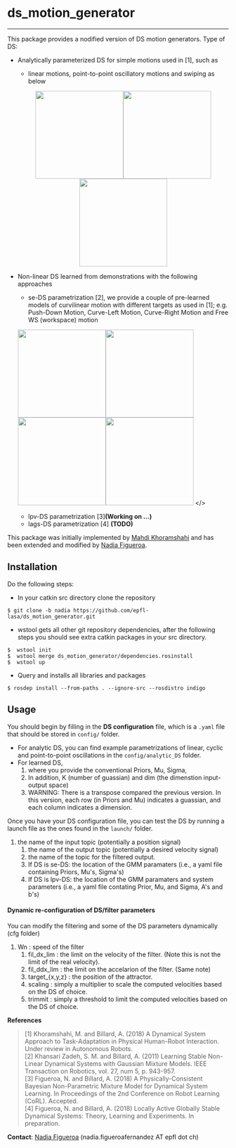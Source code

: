 # ds_motion_generator
---
This package provides a nodified version of DS motion generators. Type of DS:
- Analytically parameterized DS for simple motions used in [1], such as
  - linear motions, point-to-point oscillatory motions and swiping as below
  <p align="center">
  <img src="https://github.com/epfl-lasa/ds_motion_generator/blob/nadia/img/linearMotion.gif" width="200"><img src="https://github.com/epfl-lasa/ds_motion_generator/blob/nadia/img/PPOscilateMotion.gif" width="200"><img src="https://github.com/epfl-lasa/ds_motion_generator/blob/nadia/img/SwipeMotion.gif" width="200"></>
    
- Non-linear DS learned from demonstrations with the following approaches  
  - se-DS parametrization [2], we provide a couple of pre-learned models of curvilinear motion with different targets as used in [1]; e.g. Push-Down Motion, Curve-Left Motion, Curve-Right Motion and Free WS (workspace) motion
    <p align="center">
  <img src="https://github.com/epfl-lasa/ds_motion_generator/blob/nadia/img/seDS_pushDown.gif" width="200"><img src="https://github.com/epfl-lasa/ds_motion_generator/blob/nadia/img/seDS_curveLeft.gif" width="200"><img src="https://github.com/epfl-lasa/ds_motion_generator/blob/nadia/img/seDS_curveRight.gif" width="200"><img src="https://github.com/epfl-lasa/ds_motion_generator/blob/nadia/img/seDS_freeWS.gif" width="200">
</>
  - lpv-DS parametrization [3]**(Working on ...)**
  - lags-DS parametrization [4] **(TODO)**
  
This package was initially implemented by [Mahdi Khoramshahi](http://lasa.epfl.ch/people/member.php?SCIPER=217217) and has been extended and modified by [Nadia Figueroa](http://lasa.epfl.ch/people/member.php?SCIPER=238387).  

## Installation
Do the following steps:
* In your catkin src directory clone the repository
```
$ git clone -b nadia https://github.com/epfl-lasa/ds_motion_generator.git
```
* wstool gets all other git repository dependencies, after the following steps you should see extra catkin 
  packages in your src directory.
```
$  wstool init
$  wstool merge ds_motion_generator/dependencies.rosinstall 
$  wstool up 
```
* Query and installs all libraries and packages 
```
$ rosdep install --from-paths . --ignore-src --rosdistro indigo 
```

## Usage
You should begin by filling in the **DS configuration** file, which is a ```.yaml``` file that should be stored in ```config/``` folder. 
- For analytic DS, you can find example parametrizations of linear, cyclic and point-to-point oscillations in the ```config/analytic_DS``` folder. 
- For learned DS,
   1. where you provide the conventional Priors, Mu, Sigma,
   1. In addition, K (number of guassian) and dim (the dimenstion input-output space)
   1. WARNING: There is a transpose compared the previous version. In this version, each row (in Priors and Mu) 
   indicates a guassian, and each column indicates a dimension.

Once you have your DS configuration file, you can test the DS by running a launch file as the ones found in the ```launch/``` folder.
1. the name of the input topic (potentially a position signal)
   1. the name of the output topic (potentially a desired velocity signal)
   1. the name of the topic for the filtered output.
   1. If DS is se-DS: the location of the GMM paramaters 
   (i.e., a yaml file containing Priors, Mu's, Sigma's)
   1. If DS is lpv-DS: the location of the GMM paramaters and system parameters 
   (i.e., a yaml file contating Prior, Mu, and Sigma, A's and b's)   

#### Dynamic re-configuration of DS/filter parameters
You can modify the filtering and some of the DS parameters dynamically (cfg folder)
1. Wn : speed of the filter
   1. fil_dx_lim : the limit on the velocity of the filter. (Note this is not the limit of the real velocity).
   1. fil_ddx_lim : the limit on the accelarion of the filter. (Same note)
   1. target_{x,y,z} : the position of the attractor.
   1. scaling : simply a multiplier to scale the computed velocities based on the DS of choice.
   1. trimmit : simply a threshold to limit the computed velocities based on the DS of choice.   

**References**     
> [1] Khoramshahi, M. and Billard, A. (2018) A Dynamical System Approach to Task-Adaptation in Physical Human-Robot Interaction. Under review in Autonomous Robots.    
> [2] Khansari Zadeh, S. M. and Billard, A. (2011) Learning Stable Non-Linear Dynamical Systems with Gaussian Mixture Models. IEEE Transaction on Robotics, vol. 27, num 5, p. 943-957.  
> [3] Figueroa, N. and Billard, A. (2018) A Physically-Consistent Bayesian Non-Parametric Mixture Model for Dynamical System Learning. In Proceedings of the 2nd Conference on Robot Learning (CoRL). Accepted.     
> [4] Figueroa, N. and Billard, A. (2018) Locally Active Globally Stable Dynamical Systems: Theory, Learning and Experiments. In preparation.

**Contact**: [Nadia Figueroa](http://lasa.epfl.ch/people/member.php?SCIPER=238387) (nadia.figueroafernandez AT epfl dot ch)

